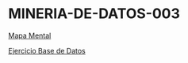 # MINERIA-DE-DATOS-003

[Mapa Mental](https://github.com/MelenieTrevino/MINERIA-DE-DATOS-003/blob/main/MapaMental_1_1806559.pdf)


[Ejercicio Base de Datos](https://github.com/SahoriRamirez/MineriaDeDatos/blob/main/Ej1_BaseDatos_4.pdf)
